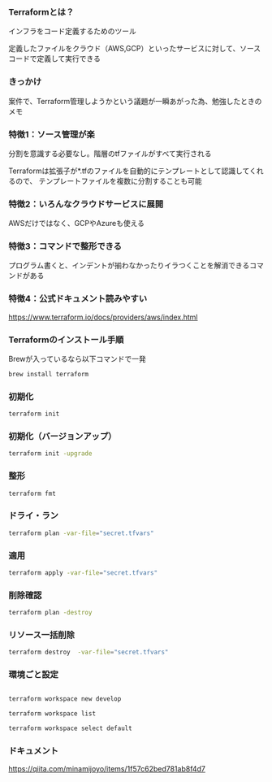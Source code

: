 ### Terraformとは？

インフラをコード定義するためのツール

定義したファイルをクラウド（AWS,GCP）といったサービスに対して、ソースコードで定義して実行できる

### きっかけ

案件で、Terraform管理しようかという議題が一瞬あがった為、勉強したときのメモ

### 特徴1：ソース管理が楽

分割を意識する必要なし。階層のtfファイルがすべて実行される

Terraformは拡張子が*.tfのファイルを自動的にテンプレートとして認識してくれるので、
テンプレートファイルを複数に分割することも可能

### 特徴2：いろんなクラウドサービスに展開

AWSだけではなく、GCPやAzureも使える

### 特徴3：コマンドで整形できる

プログラム書くと、インデントが揃わなかったりイラつくことを解消できるコマンドがある

### 特徴4：公式ドキュメント読みやすい

https://www.terraform.io/docs/providers/aws/index.html

### Terraformのインストール手順

Brewが入っているなら以下コマンドで一発

```sh
brew install terraform
```

### 初期化

```sh
terraform init
```

### 初期化（バージョンアップ）
```sh
terraform init -upgrade
```

### 整形
```sh
terraform fmt
```

### ドライ・ラン

```sh
terraform plan -var-file="secret.tfvars"
```

### 適用
```sh
terraform apply -var-file="secret.tfvars"
```

### 削除確認

```sh
terraform plan -destroy
```

### リソース一括削除
```sh
terraform destroy  -var-file="secret.tfvars"
```

### 環境ごと設定
```sh

terraform workspace new develop

terraform workspace list

terraform workspace select default
```

### ドキュメント
https://qiita.com/minamijoyo/items/1f57c62bed781ab8f4d7
